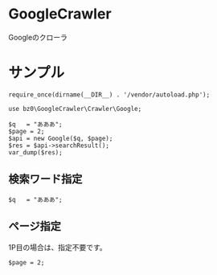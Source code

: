 # GoogleCrawler
Googleのクローラ

# サンプル

```
require_once(dirname(__DIR__) . '/vendor/autoload.php');

use bz0\GoogleCrawler\Crawler\Google;

$q   = "あああ";
$page = 2;
$api = new Google($q, $page);
$res = $api->searchResult();
var_dump($res);
```

## 検索ワード指定

```
$q   = "あああ";
```

## ページ指定

1P目の場合は、指定不要です。

```
$page = 2;
```
